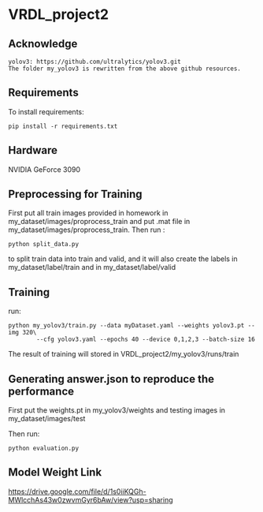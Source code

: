# VRDL_project2


## Acknowledge
```
yolov3: https://github.com/ultralytics/yolov3.git
The folder my_yolov3 is rewritten from the above github resources.
```

## Requirements

To install requirements:

```setup
pip install -r requirements.txt

```

## Hardware

NVIDIA GeForce 3090

## Preprocessing for Training
First put all train images provided in homework in my_dataset/images/proprocess_train and put .mat file in  my_dataset/images/proprocess_train. Then run
:
```
python split_data.py
```

to split train data into train and valid, and it will also create the labels in my_dataset/label/train and in my_dataset/label/valid


## Training
run:

```
python my_yolov3/train.py --data myDataset.yaml --weights yolov3.pt --img 320\
        --cfg yolov3.yaml --epochs 40 --device 0,1,2,3 --batch-size 16
```
The result of training will stored in VRDL_project2/my_yolov3/runs/train
## Generating answer.json to reproduce the performance
First put the weights.pt in my_yolov3/weights and testing images in my_dataset/images/test

Then run:

```
python evaluation.py
```
## Model Weight Link
https://drive.google.com/file/d/1s0iiKQGh-MWlcchAs43w0zwvmGyr6bAw/view?usp=sharing
